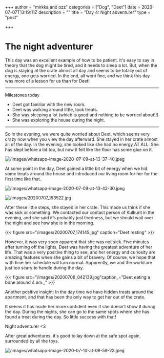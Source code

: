 +++
author = "mirkka and ozz"
categories = ["Dog", "Deet"]
date = 2020-07-07T13:19:11Z
description = ""
title = "Day 4: Night adventurer"
type = "post"

+++
# The night adventurer

This day was an excellent example of how to be patient. It's easy to say in theory that the dog might be tired, and it needs to sleep a lot. But, when the dog is staying at the crate almost all day and seems to be totally out of energy, one gets worried. In the end, all went fine, and we think this day was more of a lesson for us than for Deet!

***

Milestones today

* Deet got familiar with the new room.
* Deet was walking around little, took treats.
* She was sleeping a lot (which is good and nothing to be worried about!!)
* She was exploring the house during the night. 

***

So in the evening, we were quite worried about Deet, which seems very crazy now when you view the day afterward. She stayed in her crate almost all of the day. In the evening, she looked like she had no energy AT ALL. She has slept before a lot too, but now it felt like the floor has some glue on it.

![/images/whatsapp-image-2020-07-09-at-13-37-40.jpeg](/images/whatsapp-image-2020-07-09-at-13-37-40.jpeg)

At some point in the day, Deet gained a little bit of energy when we hid some treats around the house and introduced our living room for her for the first time like that.

![/images/whatsapp-image-2020-07-09-at-13-42-30.jpeg](/images/whatsapp-image-2020-07-09-at-13-42-30.jpeg)

![/images/20200707_153522.jpg](/images/20200707_153522.jpg)

After these little steps, she stayed in her crate. This made us think if she was sick or something. We contacted our contact person of Kulkurit in the evening, and she said it’s probably just tiredness, but we should wait over the night and see how she is in the morning.

{{< figure src="/images/20200707_174145.jpg" caption="Deet resting" >}}

However, it was very soon apparent that she was not sick. Five minutes after turning off the lights, Deet was having the greatest adventure of her life. That was a very positive thing to see, and her energy and curiosity are amazing features when she gains a bit of bravery. Of course, we hope that with time her schedule will turn normal. Apparently, we and the world are just too scary to handle during the day.

{{< figure src="/images/20200708_042139.jpg"caption_="Deet eating a bone around 4 am._" >}}

Another positive insight: In the day time we have hidden treats around the apartment, and that has been the only way to get her out of the crate.

It seems it has made her more confident even if she doesn’t show it during the day. During the nights, she can go to the same spots where she has found a treat during the day. So little success with that!

Night adventurer <3

After great adventures, it's good to lay down at the safe spot again, surrounded by all the toys.

![/images/whatsapp-image-2020-07-10-at-09-59-23.jpeg](/images/whatsapp-image-2020-07-10-at-09-59-23.jpeg)